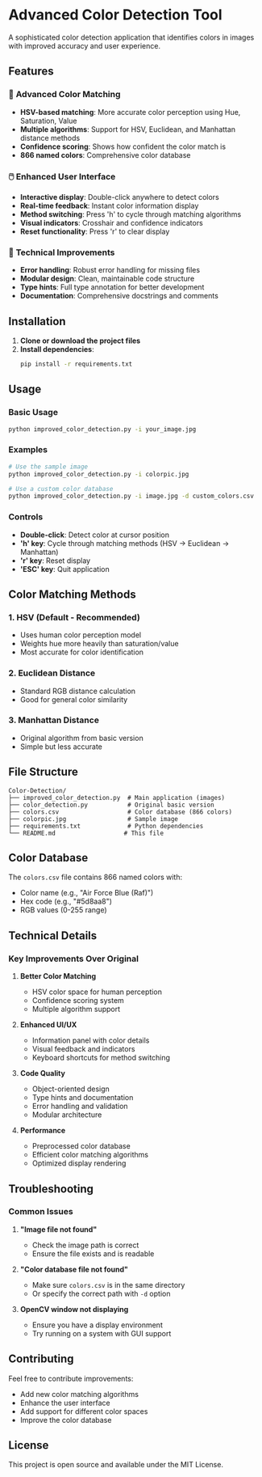 # Advanced Color Detection Tool

A sophisticated color detection application that identifies colors in images with improved accuracy and user experience.

## Features

### 🎨 **Advanced Color Matching**
- **HSV-based matching**: More accurate color perception using Hue, Saturation, Value
- **Multiple algorithms**: Support for HSV, Euclidean, and Manhattan distance methods
- **Confidence scoring**: Shows how confident the color match is
- **866 named colors**: Comprehensive color database

### 🖱️ **Enhanced User Interface**
- **Interactive display**: Double-click anywhere to detect colors
- **Real-time feedback**: Instant color information display
- **Method switching**: Press 'h' to cycle through matching algorithms
- **Visual indicators**: Crosshair and confidence indicators
- **Reset functionality**: Press 'r' to clear display

### 🔧 **Technical Improvements**
- **Error handling**: Robust error handling for missing files
- **Modular design**: Clean, maintainable code structure
- **Type hints**: Full type annotation for better development
- **Documentation**: Comprehensive docstrings and comments

## Installation

1. **Clone or download the project files**
2. **Install dependencies**:
   ```bash
   pip install -r requirements.txt
   ```

## Usage

### Basic Usage
```bash
python improved_color_detection.py -i your_image.jpg
```

### Examples
```bash
# Use the sample image
python improved_color_detection.py -i colorpic.jpg

# Use a custom color database
python improved_color_detection.py -i image.jpg -d custom_colors.csv
```

### Controls
- **Double-click**: Detect color at cursor position
- **'h' key**: Cycle through matching methods (HSV → Euclidean → Manhattan)
- **'r' key**: Reset display
- **'ESC' key**: Quit application

## Color Matching Methods

### 1. HSV (Default - Recommended)
- Uses human color perception model
- Weights hue more heavily than saturation/value
- Most accurate for color identification

### 2. Euclidean Distance
- Standard RGB distance calculation
- Good for general color similarity

### 3. Manhattan Distance
- Original algorithm from basic version
- Simple but less accurate

## File Structure

```
Color-Detection/
├── improved_color_detection.py  # Main application (images)
├── color_detection.py           # Original basic version
├── colors.csv                   # Color database (866 colors)
├── colorpic.jpg                 # Sample image
├── requirements.txt             # Python dependencies
└── README.md                   # This file
```

## Color Database

The `colors.csv` file contains 866 named colors with:
- Color name (e.g., "Air Force Blue (Raf)")
- Hex code (e.g., "#5d8aa8")
- RGB values (0-255 range)

## Technical Details

### Key Improvements Over Original

1. **Better Color Matching**
   - HSV color space for human perception
   - Confidence scoring system
   - Multiple algorithm support

2. **Enhanced UI/UX**
   - Information panel with color details
   - Visual feedback and indicators
   - Keyboard shortcuts for method switching

3. **Code Quality**
   - Object-oriented design
   - Type hints and documentation
   - Error handling and validation
   - Modular architecture

4. **Performance**
   - Preprocessed color database
   - Efficient color matching algorithms
   - Optimized display rendering

## Troubleshooting

### Common Issues

1. **"Image file not found"**
   - Check the image path is correct
   - Ensure the file exists and is readable

2. **"Color database file not found"**
   - Make sure `colors.csv` is in the same directory
   - Or specify the correct path with `-d` option

3. **OpenCV window not displaying**
   - Ensure you have a display environment
   - Try running on a system with GUI support

## Contributing

Feel free to contribute improvements:
- Add new color matching algorithms
- Enhance the user interface
- Add support for different color spaces
- Improve the color database

## License

This project is open source and available under the MIT License. 